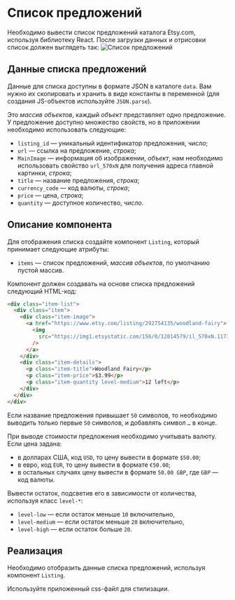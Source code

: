 # Список предложений

Необходимо вывести список предложений каталога Etsy.com, используя библиотеку React. После загрузки данных и отрисовки список должен выглядеть так:
![Список предложений](https://github.com/222Alexa/ra16-homeworks/raw/master/props/listing/assets/preview.png)

## Данные списка предложений

Данные для списка доступны в формате JSON в каталоге `data`. Вам нужно их скопировать и хранить в виде константы в переменной (для создания JS-объектов используйте `JSON.parse`).

Это _массив объектов_, каждый _объект_ представляет одно предложение. У предложение доступно множество свойств, но в приложении необходимо использовать следующие:

- `listing_id` — уникальный идентификатор предложения, _число_;
- `url` — ссылка на предложение, _строка_;
- `MainImage` — информация об изображении, _объект_, нам необходимо использовать свойство `url_570xN` для получения адреса главной картинки, _строка_;
- `title` — название предложения, _строка_;
- `currency_code` — код валюты, _строка_;
- `price` — цена, _строка_;
- `quantity` — доступное количество, _число_.

## Описание компонента

Для отображения списка создайте компонент `Listing`, который принимает следующие атрибуты:

- `items` — список предложений, _массив объектов_, по умолчанию пустой массив.

Компонент должен создавать на основе списка предложений следующий HTML-код:

```html
<div class="item-list">
  <div class="item">
    <div class="item-image">
      <a href="https://www.etsy.com/listing/292754135/woodland-fairy">
        <img
          src="https://img1.etsystatic.com/156/0/12814579/il_570xN.1173240751_50hv.jpg"
        />
      </a>
    </div>
    <div class="item-details">
      <p class="item-title">Woodland Fairy</p>
      <p class="item-price">$3.99</p>
      <p class="item-quantity level-medium">12 left</p>
    </div>
  </div>
</div>
```

Если название предложения привышает `50` символов, то необходимо выводить только первые `50` символов, и добавлять символ `…` в конце.

При выводе стоимости предложения необходимо учитывать валюту. Если цена задана:

- в долларах США, код `USD`, то цену вывести в формате `$50.00`;
- в евро, код `EUR`, то цену вывести в формате `€50.00`;
- в остальных случаях цену вывести в формате `50.00 GBP`, где `GBP` — код валюты.

Вывести остаток, подсветив его в зависимости от количества, используя класс `level-*`:

- `level-low` — если остаток меньше `10` включительно,
- `level-medium` — если остаток меньше `20` включительно,
- `level-high` — если остаток больше `20`.

## Реализация

Необходимо отобразить данные списка предложений, используя компонент `Listing`.

Используйте приложенный css-файл для стилизации.
